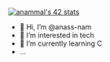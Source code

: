[![anammal's 42 stats](https://badge.mediaplus.ma/black/anammal)](https://github.com/oakoudad/badge42)
- 👋 Hi, I’m @anass-nam
- 👀 I’m interested in tech
- 🌱 I’m currently learning C
- ...

<!---
anass-nam/anass-nam is a ✨ special ✨ repository because its `README.md` (this file) appears on your GitHub profile.
You can click the Preview link to take a look at your changes.
--->
